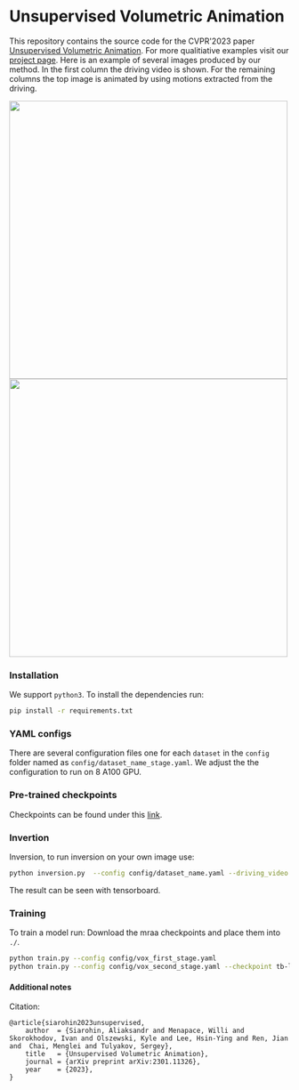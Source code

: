 # Unsupervised Volumetric Animation

This repository contains the source code for the CVPR'2023 paper [Unsupervised Volumetric Animation](https://arxiv.org/abs/2301.11326).
For more qualitiative examples visit our [project page](https://snap-research.github.io/unsupervised-volumetric-animation/).
Here is an example of several images produced by our method. In the first column the driving video is shown. For the remaining columns the top image is animated by using motions extracted from the driving.


<p float="left">
  <img src="/assets/sample.gif" width="500" />
  <img src="/assets/rotation.gif" width="500" /> 
</p>

### Installation

We support ```python3```. To install the dependencies run:
```bash
pip install -r requirements.txt
```

### YAML configs

There are several configuration files one for each `dataset` in the `config` folder named as ```config/dataset_name_stage.yaml```. We adjust the the configuration to run on 8 A100 GPU.

### Pre-trained checkpoints
Checkpoints can be found under this [link]().

### Invertion
Inversion, to run inversion on your own image use:
```bash
python inversion.py  --config config/dataset_name.yaml --driving_video path/to/driving --source_image path/to/source --checkpoint tb-logs/vox_second_stage/{time}/checkpoints/last.cpkt
```
The result can be seen with tensorboard.


### Training

To train a model run:
Download the mraa checkpoints and place them into ```./```.

```bash
python train.py --config config/vox_first_stage.yaml
python train.py --config config/vox_second_stage.yaml --checkpoint tb-logs/vox_first_stage/{time}/checkpoints/last.cpkt
```

#### Additional notes

Citation:
```
@article{siarohin2023unsupervised,
    author  = {Siarohin, Aliaksandr and Menapace, Willi and Skorokhodov, Ivan and Olszewski, Kyle and Lee, Hsin-Ying and Ren, Jian and  Chai, Menglei and Tulyakov, Sergey},
    title   = {Unsupervised Volumetric Animation},
    journal = {arXiv preprint arXiv:2301.11326},
    year    = {2023},
}
```

